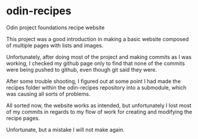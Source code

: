 # odin-recipes
Odin project foundations recipe website


This project was a good introduction in making a basic website composed of multiple pages with lists and images.

Unfortunately, after doing most of the project and making commits as I was working, 
I checked my github page only to find that none of the commits were being pushed to github, 
even though git said they were.

After some trouble shooting, I figured out at some point I had made the recipes 
folder within the odin-recipes repository into a submodule, which was causing all sorts of problems.

All sorted now, the website works as intended, but unfortunately I lost most 
of my commits in regards to my flow of work for creating and modifying the recipe pages.

Unfortunate, but a mistake I will not make again.